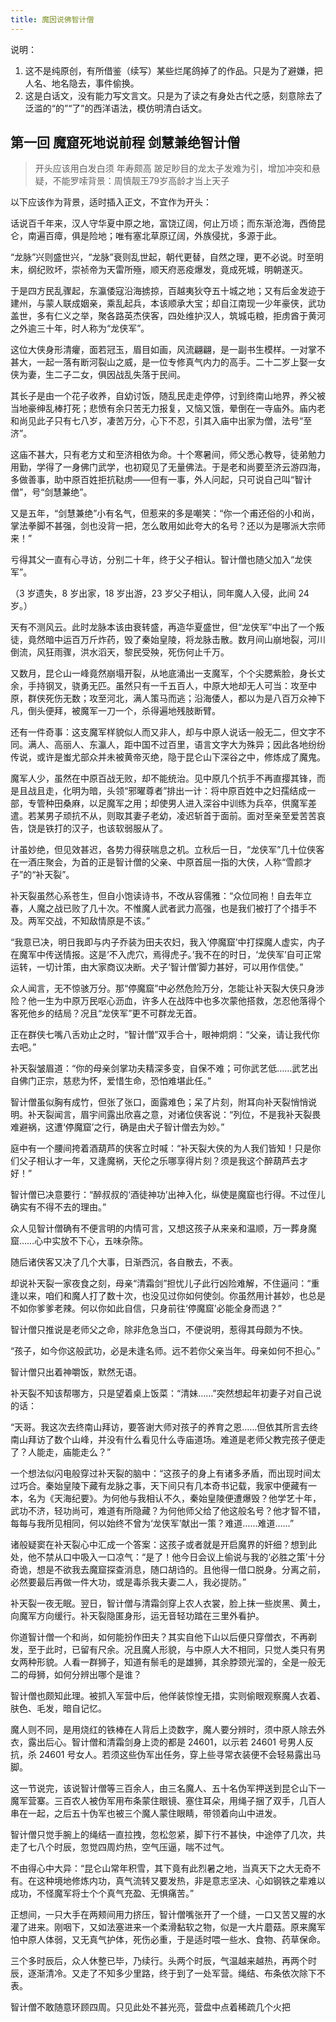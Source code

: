 ```yaml
---
title: 魔因说佛智计僧
---
```


说明：
1. 这不是纯原创，有所借鉴（续写）某些烂尾鸽掉了的作品。只是为了避嫌，把人名、地名隐去，事件偷换。
2. 这是白话文，没有能力写文言文。只是为了读之有身处古代之感，刻意除去了泛滥的“的”“了”的西洋语法，模仿明清白话文。

<!-- 主角的能力是发现“败坏”，然后针对。 -->
<!-- 每个敌手都因为历史遗留问题而有各种各样的败坏 -->
<!-- 常人大概能活 100 岁，非人大部分能活 200-2000岁，也有部分短寿种只能活 25岁。 -->
<!-- 武功超越常理的 t0,能胜 1000+ 的名门刚出师者（全甲高战力士兵）。大部分则是t1,则 100+人 -->
<!-- 
| TIER | VALUE | EXAMPLE |
|------|-------|---------|
| t0   | 300-1000  | 好心人1000,魔王500,补天裂350,龙太子300 |
| t1   | 50-100   | 大部分主要敌人 |
| t2   | 20-30    | 雉鸡僧25，高手守门员 |
| t3   | 5-10     | 杂鱼炮灰 |
| t4   | 1     | 高战力全甲士兵、名门入门弟子 | -->
<!-- 高手的门槛是，可以清晰看出对方功力深浅、所剩的资源 -->
<!-- 武功的自由度：伤害、范围、距离、前摇、后摇、cd、最大充能、buff（状态恢复、伤害增加、范围增加）、debuff（眩晕、减速、目盲）、强势时间（前期、中期、后期）、消耗的能量（功力、阴气、阳气） -->
<!-- 武功的战术：假动作、诱导、藏信息、绕树林、蹲草丛 -->
<!-- 武功的战略：互换技能、偷家、分析强弱期、托战 -->
<!-- 正常来说，一个人调息 3 刻就能回满状态。但很多人从此处做文章，有的技能十年、百年才能用1-3次。 -->
<!-- buff 可以是随即应变出来的，也可以是根据环境获取的 -->

<!-- 资料： -->
<!-- 佛学常识：https://bookgb.bfnn.org/books2/1712.htm#a01 -->

## 第一回 魔窟死地说前程 剑慧兼绝智计僧


> 开头应该用白发白须 年寿颇高 跛足眇目的龙太子发难为引，增加冲突和悬疑，不能罗嗦背景：周慎靓王79岁高龄才当上天子


以下应该作为背景，适时插入正文，不宜作为开头：

话说百千年来，汉人守华夏中原之地，富饶辽阔，何止万顷；而东渐沧海，西倚昆仑，南遍百瘴，俱是险地；唯有塞北草原辽阔，外族侵扰，多源于此。

“龙脉”兴则盛世兴，“龙脉”衰则乱世起，朝代更替，自然之理，更不必说。时至明末，纲纪败坏，崇祯帝为天雷所殛，顺天府恶疫爆发，竟成死城，明朝遂灭。

于是四方民乱骤起，东瀛倭寇沿海掳掠，百越夷狄夺五十城之地；又有后金发迹于建州，与蒙人联成姻亲，乘乱起兵，本该顺承大宝；却自江南现一少年豪侠，武功盖世，多有仁义之举，聚各路英杰侠客，四处维护汉人，筑城屯粮，拒虏酋于黄河之外逾三十年，时人称为“龙侠军”。

这位大侠身形清癯，面若冠玉，眉目如画，风流翩翩，是一副书生模样。一对掌不甚大，一起一落有断河裂山之威，是一位专修真气内力的高手。二十二岁上娶一女侠为妻，生二子二女，俱因战乱失落于民间。

其长子是由一个花子收养，自幼讨饭，随乱民走走停停，讨到终南山地界，养父被当地豪绅乱棒打死；悲愤有余只苦无力报复，又恼又饿，晕倒在一寺庙外。庙内老和尚见此子只有七八岁，凄苦万分，心下不忍，引其入庙中出家为僧，法号“至济”。

这庙不甚大，只有老方丈和至济相依为命。十个寒暑间，师父悉心教导，徒弟勉力用勤，学得了一身佛门武学，也初窥见了无量佛法。于是老和尚要至济云游四海，多做善事，助中原百姓拒抗鞑虏——但有一事，外人问起，只可说自己叫“智计僧”，号“剑慧兼绝”。

又是五年，“剑慧兼绝”小有名气，但惹来的多是嘲笑：“你一个甫还俗的小和尚，掌法拳脚不甚强，剑也没背一把，怎么敢用如此夸大的名号？还以为是哪派大宗师来！”

亏得其父一直有心寻访，分别二十年，终于父子相认。智计僧也随父加入“龙侠军”。

（3 岁遗失，8 岁出家，18 岁出游，23 岁父子相认，同年魔人入侵，此间 24 岁。）

天有不测风云。此时龙脉本该由衰转盛，再造华夏盛世，但“龙侠军”中出了一个叛徒，竟然暗中运百万斤炸药，毁了秦始皇陵，将龙脉击散。数月间山崩地裂，河川倒流，风狂雨骤，洪水滔天，黎民受殃，死伤何止千万。

又数月，昆仑山一峰竟然崩塌开裂，从地底涌出一支魔军，个个尖腮紫脸，身长丈余，手持钢叉，骁勇无匹。虽然只有一千五百人，中原大地却无人可当：攻至中原，群侠死伤无数；攻至河北，满人策马而逃；沿海倭人，都以为是八百万众神下凡，倒头便拜，被魔军一刀一个，杀得遍地残肢断臂。

还有一件奇事：这支魔军样貌似人而又非人，却与中原人说话一般无二，但文字不同。满人、高丽人、东瀛人，距中国不过百里，语言文字大为殊异；因此各地纷纷传说，或许是蚩尤部众并未被黄帝灭绝，隐于昆仑山下深谷之中，修炼成了魔鬼。

魔军人少，虽然在中原百战无败，却不能统治。见中原几个抗手不再直撄其锋，而是且战且走，化明为暗，头领“邪曜尊者”排出一计：将中原百姓中之妇孺结成一部，专管种田桑麻，以足魔军之用；却使男人进入深谷中训练为兵卒，供魔军差遣。若某男子顽抗不从，则取其妻子老幼，凌迟斩首于面前。面对至亲至爱苦苦哀告，饶是铁打的汉子，也该软弱服从了。

计虽妙绝，但见效甚迟，各势力得获喘息之机。立秋后一日，“龙侠军”几十位侠客在一酒庄聚会，为首的正是智计僧的父亲、中原首屈一指的大侠，人称“雪颜才子”的“补天裂”。

补天裂虽然心系苍生，但自小饱读诗书，不改从容儒雅：“众位同袍！自去年立春，人魔之战已败了几十次。不惟魔人武者武力高强，也是我们被打了个措手不及。两军交战，不知敌情原是不该。”

“我意已决，明日我即与内子乔装为田夫农妇，我入‘停魔窟’中打探魔人虚实，内子在魔军中传送情报。这是‘不入虎穴，焉得虎子。’我不在的时日，‘龙侠军’自可正常运转，一切计策，由大家商议决断。犬子‘智计僧’脚力甚好，可以用作信使。”

众人闻言，无不惊骇万分。那“停魔窟”中必然危险万分，怎能让补天裂大侠只身涉险？他一生为中原万民呕心沥血，许多人在战阵中也多次蒙他搭救，怎忍他落得个客死他乡的结局？况且“龙侠军”更不可群龙无首。

正在群侠七嘴八舌劝止之时，“智计僧”双手合十，眼神炯炯：“父亲，请让我代你去吧。”

补天裂皱眉道：“你的母亲剑掌功夫精深多变，自保不难；可你武艺低……武艺出自佛门正宗，慈悲为怀，爱惜生命，恐怕难堪此任。”

智计僧虽似胸有成竹，但张了张口，面露难色；呆了片刻，附耳向补天裂悄悄说明。补天裂闻言，眉宇间露出欣喜之意，对诸位侠客说：“列位，不是我补天裂畏难避祸，这遭‘停魔窟’之行，确是由犬子智计僧去为妙。”

庭中有一个腰间挎着酒葫芦的侠客立时喊：“补天裂大侠的为人我们皆知！只是你们父子相认才一年，又逢魔祸，天伦之乐哪享得片刻？须是我这个醉葫芦去才好！”

智计僧已决意要行：“醉叔叔的‘酒徒神功’出神入化，纵使是魔窟也行得。不过侄儿确实有不得不去的理由。”

众人见智计僧确有不便言明的内情可言，又想这孩子从来亲和温顺，万一葬身魔窟……心中实放不下心，五味杂陈。

随后诸侠客又决了几个大事，日渐西沉，各自散去，不表。

却说补天裂一家夜食之刻，母亲“清霜剑”担忧儿子此行凶险难解，不住逼问：“重逢以来，咱们和魔人打了数十次，也没见过你如何使剑。你虽然用计甚妙，也总是不如你爹爹老辣。何以你如此自信，只身前往‘停魔窟'必能全身而退？”

智计僧只推说是老师父之命，除非危急当口，不便说明，惹得其母颇为不快。

“孩子，如今你这般武功，必是未逢名师。远不若你父亲当年。母亲如何不担心。”

智计僧只出着神嚼饭，默然无语。

补天裂不知该帮哪方，只是望着桌上饭菜：“清妹……”突然想起年初妻子对自己说的话：

“天哥。我这次去终南山拜访，要答谢大师对孩子的养育之恩……但依其所言去终南山拜访了数个山峰，并没有什么看见什么寺庙道场。难道是老师父教完孩子便走了？人能走，庙能走么？”

一个想法似闪电般穿过补天裂的脑中：“这孩子的身上有诸多矛盾，而出现时间太过巧合。秦始皇陵下藏有龙脉之事，天下间只有几本奇书记载，我家中便藏有一本，名为《天海纪要》。为何他与我相认不久，秦始皇陵便遭爆毁？他学艺十年，武功不济，轻功尚可，难道有所隐藏？为何他师父给了他这般名号？他才智不错，每每与我所见相同，何以始终不曾为‘龙侠军’献出一策？难道……难道……”

诸般疑窦在补天裂心中汇成一个答案：这孩子或者就是开启魔界的奸细？想到此处，他不禁从口中吸入一口凉气：“是了！他今日会议上偷说与我的‘必胜之策’十分奇诡，想是不欲我去魔窟探查消息，随口胡诌的。且他得一借口脱身。分离之前，必然要最后再做一件大功，或是毒杀我夫妻二人，我必提防。”

补天裂一夜无眠。翌日，智计僧与清霜剑穿上农人衣裳，脸上抹一些炭黑、黄土，向魔军方向缓行。补天裂隐匿身形，运无音轻功踏在三里外看护。

你道智计僧一个和尚，如何能扮作田夫？其实自他下山以后便只穿僧衣，不再剃发，至于此时，已留有尺余。况且魔人形貌，与中原人大不相同，只觉人类只有男女两种形貌。人看一群狮子，知道有鬃毛的是雄狮，其余脖颈光溜的，全是一般无二的母狮，如何分辨出哪个是谁？

智计僧也颇知此理。被抓入军营中后，他佯装惊惶无措，实则偷眼观察魔人衣着、肤色、毛发，暗自记忆。

魔人则不同，是用烧红的铁棒在人背后上烫数字，魔人要分辨时，须中原人除去外衣，露出后心。智计僧和清霜剑身上烫的都是 24601，以示若 24601 号男人反抗，杀 24601 号女人。若须这些伪军出任务，穿上些寻常衣装便不会轻易露出马脚。

这一节说完，该说智计僧等三百余人，由三名魔人、五十名伪军押送到昆仑山下一魔军营寨。三百农人被伪军用布条蒙住眼镜、塞住耳朵，用绳子捆了双手，几百人串在一起，之后五十伪军也被三个魔人蒙住眼睛，带领着向山中进发。

智计僧只觉手腕上的绳结一直拉拽，忽松忽紧，脚下行不甚快，中途停了几次，共走了七八个时辰，忽觉四周灼热，空气压逼，喘不过气。

不由得心中大异：“昆仑山常年积雪，其下竟有此烈暑之地，当真天下之大无奇不有。在这种境地修炼内功，真气流转又要发热，非是意志坚决、心如钢铁之辈难以成功，不怪魔军将士个个真气充盈、无惧痛苦。”

正想间，一只大手在两颊间用力挤压，智计僧嘴张开了一个缝，一口又苦又腥的水灌了进来。刚咽下，又如法塞进来一个柔滑黏软之物，似是一大片蘑菇。原来魔军怕中原人体弱，又无真气护体，死伤必重，于是适时喂一些水、食物、药草保命。

三个多时辰后，众人休整已毕，乃续行。头两个时辰，气温越来越热，再两个时辰，逐渐清冷。又走了不知多少里路，终于到了一处军营。绳结、布条依次除下不表。

智计僧不敢随意环顾四周。只见此处不甚光亮，营盘中点着稀疏几个火把



<!-- ; 修罗国度境内，一处魔兵营寨的边缘的军帐中，俏如来缓缓睁开双眼。是时，双月并升，风掀起帐篷边缘反复拍打木桩、落叶沙尘在土地上扫过的声音在俏如来耳中渐渐清晰。

; 不远处，一位独眼无臂的紫衫人坐在帐中另外一张木床上，注意着昏迷者的变化。紫衫人以轻松的语调率先开口。

; 紫：受到这样的重伤，你都未死，真不知是何种力量在保护你。

; 俏：我的父亲呢？与我一同进入魔世的伤者在哪里？

; 紫：我推断了十六种昏迷者醒来的行为，你的反应虽然不出料想，但仍然可以说是冷静。很可惜，我只捡到了你一人，并未见到其他人。不过——一醒来就担心父亲，看来你们地感情很好嘛。

; 俏：这……我昏迷了多久了？

; 紫：真可惜，你并没继续问问题的资格。你如何认为，现在的你性命无虞？

; 俏如来一惊，勉力起身站起，凝视眼前身有残疾的紫衫人半刻，又环视了一遍周遭景物。

; 俏：先生说的是。在下身有重伤，确实该思考有怎样的实力，才能在众多魔兵魔将的眼下脱逃。这确实很困难。

; 紫：收起你稚嫩的试探吧。你怎么以为，我听不出你想套出我的实力以及周围兵力多寡。

; 俏：啊……晚辈俏如来，自人世而来，确实听闻修罗国度有多谋善断的智者。帝鬼勇战，策君献谋。以先生的话语推断，应该是公子开明的下属智囊。

; 紫：莫再强撑了，你的言论令人发笑，公子开明就在你的面前。你既然有一定的智慧，就应该知道，在你完全不熟悉的领域，说得越多，错得越离谱，只会显出你的莽撞与可笑。

; 俏：不可能。

; 紫：怎样不可能？

; 俏：现今修罗国度半数兵力侵入中原，为防沉沦海彼端的威胁，公子开明必然在沉沦海附近驻守，一刻不得松懈，怎会有余力在人世通口关注是否有人族意外进入，又有什么必要将在下安置在军内。

; 紫：仍是那句，在完全不熟悉的领域，说得越多，错得越离谱。任何人也不能在无讯息的情况下做推断。你不知魔世地形，怎知沉沦海与人界通口的距离有多远？你不知昏迷了几天，怎知不是有人将你搬送至沉沦海的军营？你说我不可能是公子开明，你怎么判断公子开明是一个人，而不是一个组织，或者一个共用的身份？你怎知沉沦海的彼端是威胁呢？

; 俏：先生说的是。是俏如来莽撞了。

; 紫：你这个孩子真不真诚。你在关心，有多少兵力入侵中原。初时通口不稳定，七先锋精锐兵力不足修罗国度总兵力的一成。现在通道已经稳定，每日能送入人世的兵力有……数千，算算到今日，应该运送了两成兵力，根本不是你口中的半数。

; 俏：哈？

; 紫：数字是我随口乱讲的。看你如此心忧人界，想必那个地方有你的一份沉重的责任。

; 俏：先生说的是，俏如来虽年少，家乡遭难，也只能揭竿而起，率领数百村民侠客投军，承蒙左将军罗天洲拔擢，充任帐前一员裨将。

; 紫：就这样被我套话，既然你是一个有智慧的人，那便有两种可能。第一，你的磨练不够，只会简单的套话，技巧并不纯熟。第二，你故意装出班门弄斧之态，是为了让我大意，以为能完全把握你的小聪明。你说是吗，百武会之主，俏如来史精忠。

; 俏：先生果然聪慧过人，现在在下相信先生是公子开明了。

; 紫：年轻人果然不老实。现在我说，我就是沉沦海彼端的威胁，凶岳疆朝四皇子，应龙吞雨。

; 俏：这……不可能。

; 紫：你作为推断之基础的信息太少，便无法断定这不可能。谈回最初的话题吧，你如何让你的性命安全无虞。

; 俏：想必先生必有所求。

; 紫：我所求者，与阁下一谈三国之势。设一境界之中，有三方势力，各怀心思，攻伐不休，却在一段时间内保持着微妙的势力平衡。

; 俏：先生此话涵义深远，俏如来不妨认为，先生所言便是魔世，三方势力便是凶岳疆朝、幽暗联盟、以及修罗国度。

; 紫：何必说得如此清楚呢。如有人要破局，应该如何做呢？

; 俏：联弱抗强。

; 紫：联合，两个势力真能真心合作吗？

; 俏：这不可能，合作是建立在共同的利益之上；为了生存，暂时搁置嫌隙仇恨。

; 紫：既为生存，当最强的势力被颠覆，剩余两个势力中最弱者的生存时间就也开始了倒计时。只要最弱者稍有智慧，便知不能轻易打破三方争霸的局面。除非……你说，除非什么？

; 俏：除非让最弱者有自己能战胜次弱者的错觉。

; 紫：这个错觉，便是我能在此处捡到你的原因，俏如来。

; 俏：先生如此提点俏如来，确实让俏如来能相信先生是凶岳疆朝的四皇子了。

; 紫：凶岳疆朝是魔世最强的势力，这你应该知晓。如此，如何让最弱者，就假设是幽暗联盟好了，如何让幽暗联盟能有战胜修罗国度的错觉？

; 俏：先生并未说明，这三个势力必然是国家。任何三个势力、组织，只要有生存难题，便能在这三方争霸的沙盘中做推演。先生所说，乃是凶岳疆朝内部以皇子为首的三方势力之争。

; 紫：能推断到这种地步，看来我说错了一件事，俏如来，你并不缺少关于魔世的信息。是我在没有关于你地信息的情况下妄加推断，装模作样地教育少年人，结果竟然是我自己说到做不到，反被教育。

; 俏：先生说笑了。请先生直说要求俏如来所做之事，若有可能，请帮助俏如来找寻父亲的下落。

; 紫：唉。； -->